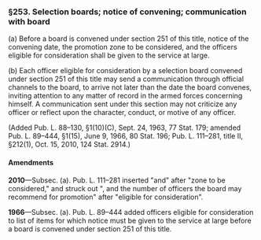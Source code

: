 ### §253. Selection boards; notice of convening; communication with board ###

(a) Before a board is convened under section 251 of this title, notice of the convening date, the promotion zone to be considered, and the officers eligible for consideration shall be given to the service at large.

(b) Each officer eligible for consideration by a selection board convened under section 251 of this title may send a communication through official channels to the board, to arrive not later than the date the board convenes, inviting attention to any matter of record in the armed forces concerning himself. A communication sent under this section may not criticize any officer or reflect upon the character, conduct, or motive of any officer.

(Added Pub. L. 88–130, §1(10)(C), Sept. 24, 1963, 77 Stat. 179; amended Pub. L. 89–444, §1(15), June 9, 1966, 80 Stat. 196; Pub. L. 111–281, title II, §212(1), Oct. 15, 2010, 124 Stat. 2914.)

#### Amendments ####

**2010**—Subsec. (a). Pub. L. 111–281 inserted "and" after "zone to be considered," and struck out ", and the number of officers the board may recommend for promotion" after "eligible for consideration".

**1966**—Subsec. (a). Pub. L. 89–444 added officers eligible for consideration to list of items for which notice must be given to the service at large before a board is convened under section 251 of this title.
